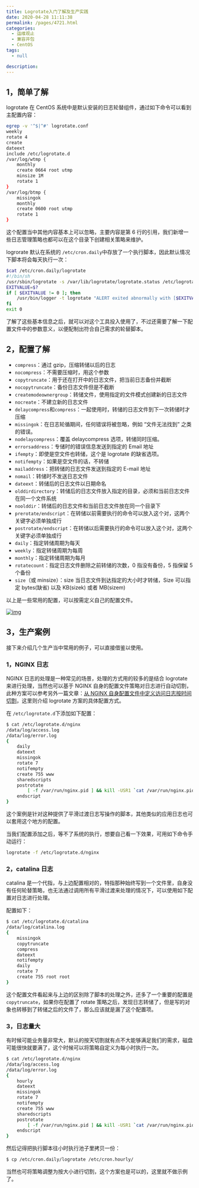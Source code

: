 ```yaml
---
title: Logrotate入门了解及生产实践
date: 2020-04-28 11:11:38
permalink: /pages/4721.html
categories: 
  - 运维观止
  - 兼容并包
  - CentOS
tags: 
  - null

description: 
---
```


## 1，简单了解



logrotate 在 CentOS 系统中是默认安装的日志轮替组件，通过如下命令可以看到主配置内容：



```sh
egrep -v '^$|^#' logrotate.conf
weekly
rotate 4
create
dateext
include /etc/logrotate.d
/var/log/wtmp {
    monthly
    create 0664 root utmp
    minsize 1M
    rotate 1
}
/var/log/btmp {
    missingok
    monthly
    create 0600 root utmp
    rotate 1
}
```



这个配置当中其他内容基本上可以忽略，主要内容是第 6 行的引用，我们新增一些日志管理策略也都可以在这个目录下创建相关策略来维护。



logrorate 默认在系统的 `/etc/cron.daily`中存放了一个执行脚本，因此默认情况下脚本将会每天执行一次：



```sh
$cat /etc/cron.daily/logrotate
#!/bin/sh
/usr/sbin/logrotate -s /var/lib/logrotate/logrotate.status /etc/logrotate.conf
EXITVALUE=$?
if [ $EXITVALUE != 0 ]; then
    /usr/bin/logger -t logrotate "ALERT exited abnormally with [$EXITVALUE]"
fi
exit 0
```



了解了这些基本信息之后，就可以对这个工具投入使用了，不过还需要了解一下配置文件中的参数意义，以便配制出符合自己需求的轮替脚本。



## 2，配置了解



- `compress`：通过 gzip，压缩转储以后的日志
- `nocompress`：不需要压缩时，用这个参数
- `copytruncate`：用于还在打开中的日志文件，把当前日志备份并截断
- `nocopytruncate`：备份日志文件但是不截断
- `createmodeownergroup`：转储文件，使用指定的文件模式创建新的日志文件
- `nocreate`：不建立新的日志文件
- `delaycompress`和`compress`：一起使用时，转储的日志文件到下一次转储时才压缩
- `missingok`：在日志轮循期间，任何错误将被忽略，例如 “文件无法找到” 之类的错误。
- `nodelaycompress`：覆盖 delaycompress 选项，转储同时压缩。
- `errorsaddress`：专储时的错误信息发送到指定的 Email 地址
- `ifempty`：即使是空文件也转储，这个是 logrotate 的缺省选项。
- `notifempty`：如果是空文件的话，不转储
- `mailaddress`：把转储的日志文件发送到指定的 E-mail 地址
- `nomail`：转储时不发送日志文件
- `dateext`：转储后的日志文件以日期命名
- `olddirdirectory`：转储后的日志文件放入指定的目录，必须和当前日志文件在同一个文件系统
- `noolddir`：转储后的日志文件和当前日志文件放在同一个目录下
- `prerotate/endscript`：在转储以前需要执行的命令可以放入这个对，这两个关键字必须单独成行
- `postrotate/endscript`：在转储以后需要执行的命令可以放入这个对，这两个关键字必须单独成行
- `daily`：指定转储周期为每天
- `weekly`：指定转储周期为每周
- `monthly`：指定转储周期为每月
- `rotatecount`：指定日志文件删除之前转储的次数，0 指没有备份，5 指保留 5 个备份
- `size`（或 minsize）：size 当日志文件到达指定的大小时才转储，Size 可以指定 bytes(缺省) 以及 KB(sizek) 或者 MB(sizem)



以上是一些常用的配置，可以按需定义自己的配置文件。





[![img](http://t.eryajf.net/imgs/2021/09/307199dc573142dd.jpg)](http://t.eryajf.net/imgs/2021/09/307199dc573142dd.jpg)





## 3，生产案例



接下来介绍几个生产当中常用的例子，可以直接借鉴以使用。



### 1，NGINX 日志



NGINX 日志的处理是一种常见的场景，处理的方式用的较多的是结合 logrotate 来进行处理，当然也可以基于 NGINX 自身的配置文件策略对日志进行自动切割，此种方案可以参考另外一篇文章：[从 NGINX 自身配置文件中定义访问日志按时间切割](https://wiki.eryajf.net/pages/3537.html)，这里则介绍 logrotate 方案的具体配置方式。



在 `/etc/logrotate.d`下添加如下配置：



```sh
$ cat /etc/logrotate.d/nginx
/data/log/access.log
/data/log/error.log
{
    daily
    dateext
    missingok
    rotate 7
    notifempty
    create 755 www
    sharedscripts
    postrotate
        [ -f /var/run/nginx.pid ] && kill -USR1 `cat /var/run/nginx.pid`
    endscript
}
```



这个案例是针对这种提供了平滑过渡日志写操作的脚本，其他类似的应用日志也可以套用这个地方的配置。



当我们配置添加之后，等不了系统的执行，想要自己看一下效果，可用如下命令手动运行：



```sh
logrotate -f /etc/logrotate.d/nginx
```



### 2，catalina 日志



catalina 是一个代指，与上边配置相对的，特指那种始终写到一个文件里，自身没有任何轮替策略，也无法通过调用所有平滑过渡来处理的情况下，可以使用如下配置对日志进行处理。



配置如下：



```sh
$ cat /etc/logrotate.d/catalina
/data/log/catalina.log 
{
    missingok
    copytruncate
    compress
    dateext
    notifempty
    daily
    rotate 7
    create 755 root root
}
```



这个配置文件看起来与上边的区别除了脚本的处理之外，还多了一个重要的配置是 `copytruncate`，如果你在配置了 rotate 策略之后，发现日志转储了，但是写的对象也转移到了转储之后的文件了，那么应该就是漏了这个配置项。



### 3，日志量大



有时候可能业务量非常大，默认的按天切割就有点不大能够满足我们的需求，磁盘可能很快就要满了，这个时候可以将策略自定义为每小时执行一次。



```sh
$ cat /etc/logrotate.d/nginx
/data/log/access.log
/data/log/error.log
{
    hourly
    dateext
    missingok
    rotate 7
    notifempty
    create 755 www
    sharedscripts
    postrotate
        [ -f /var/run/nginx.pid ] && kill -USR1 `cat /var/run/nginx.pid`
    endscript
}
```



然后记得把执行脚本往小时执行池子里拷贝一份：



```sh
$ cp /etc/cron.daily/logrotate /etc/cron.hourly/
```



当然也可将策略调整为按大小进行切割，这个方案也是可以的，这里就不做示例了。
